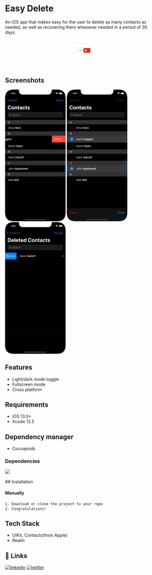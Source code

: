 # Easy Delete

An iOS app that makes easy for the user to delete as many contacts as needed, as well as recovering them whenever needed in a period of 30 days.
<br />
<p align="center">
<img src= "https://github.com/marcoswmv/easyDelete/blob/master/Media/IconappIcon.png" width="60" >  
</p>
<br />

## Screenshots

<p align="row">
<img src= "https://github.com/marcoswmv/easyDelete/blob/master/Media/Delete%20by%20swipe.png" width="200" >
<img src= "https://github.com/marcoswmv/easyDelete/blob/master/Media/Delete%20by%20selection.png" width="200" >
<img src= "https://github.com/marcoswmv/easyDelete/blob/master/Media/recover%20by%20swipe.png" width="200" >
</p>

## Features

- Light/dark mode toggle
- Fullscreen mode
- Cross platform

  
## Requirements

- iOS 13.0+
- Xcode 12.5
## Dependency manager

- Cocoapods

### Dependencies

<p align="row">
<img src= "https://github.com/realm/realm-core/blob/master/doc/logo.png" width="100" >
</p>
## Installation

#### Manually
    1. Download or clone the project to your repo
    2. Congratulations!  

## Tech Stack

- UIKit, Contacts(from Apple)
- Realm
## 🔗 Links

[![linkedin](https://img.shields.io/badge/linkedin-0A66C2?style=for-the-badge&logo=linkedin&logoColor=white)](https://www.linkedin.com/in/marcoswmvicente/)
[![twitter](https://img.shields.io/badge/twitter-1DA1F2?style=for-the-badge&logo=twitter&logoColor=white)](https://twitter.com/__marcosvicente)

  
